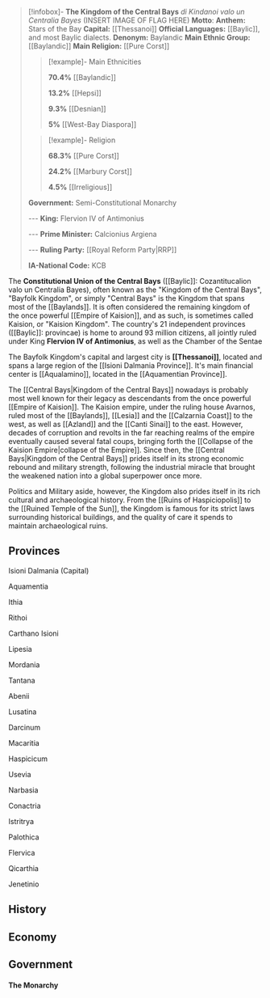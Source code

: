 >[!infobox]- **The Kingdom of the Central Bays**
>*di Kindanoi valo un Centralia Bayes*
>(INSERT IMAGE OF FLAG HERE)
>**Motto**: 
>**Anthem:** Stars of the Bay
>**Capital:** [[Thessanoi]]
>**Official Languages:** [[Baylic]], and most Baylic dialects.
>**Denonym:** Baylandic
>**Main Ethnic Group:** [[Baylandic]]
>**Main Religion:** [[Pure Corst]]
>
> > [!example]- Main Ethnicities
> > 
> > **70.4%** [[Baylandic]]
> > 
> > **13.2%** [[Hepsi]]
> > 
> > **9.3%** [[Desnian]]
> > 
> > **5%** [[West-Bay Diaspora]]
> > 
>
> > [!example]- Religion
> > 
> > **68.3%** [[Pure Corst]]
> > 
> > **24.2%** [[Marbury Corst]]
> > 
> > **4.5%** [[Irreligious]]
> > 
>
> **Government:** Semi-Constitutional Monarchy
> 
> --- **King:** Flervion IV of Antimonius
> 
> --- **Prime Minister:** Calcionius Argiena
> 
> --- **Ruling Party:** [[Royal Reform Party|RRP]]
> 
> **IA-National Code:** KCB

The **Constitutional Union of the Central Bays** ([[Baylic]]: Cozantitucalion valo un Centralia Bayes), often known as the "Kingdom of the Central Bays", "Bayfolk Kingdom", or simply "Central Bays" is the Kingdom that spans most of the [[Baylands]]. It is often considered the remaining kingdom of the once powerful [[Empire of Kaision]], and as such, is sometimes called Kaision, or "Kaision Kingdom". The country's 21 independent provinces ([[Baylic]]: provincae) is home to around 93 million citizens, all jointly ruled under King **Flervion IV of Antimonius**, as well as the Chamber of the Sentae  

The Bayfolk Kingdom's capital and largest city is **[[Thessanoi]]**, located and spans a large region of the [[Isioni Dalmania Province]]. It's main financial center is [[Aqualamino]], located in the [[Aquamentian Province]]. 

The [[Central Bays|Kingdom of the Central Bays]] nowadays is probably most well known for their legacy as descendants from the once powerful [[Empire of Kaision]]. The Kaision empire, under the ruling house Avarnos, ruled most of the [[Baylands]], [[Lesia]] and the [[Calzarnia Coast]] to the west, as well as [[Azland]] and the [[Canti Sinai]] to the east. However, decades of corruption and revolts in the far reaching realms of the empire eventually caused several fatal coups, bringing forth the [[Collapse of the Kaision Empire|collapse of the Empire]]. Since then, the [[Central Bays|Kingdom of the Central Bays]] prides itself in its strong economic rebound and military strength, following the industrial miracle that brought the weakened nation into a global superpower once more. 

Politics and Military aside, however, the Kingdom also prides itself in its rich cultural and archaeological history. From the [[Ruins of Haspiciopolis]] to the [[Ruined Temple of the Sun]], the Kingdom is famous for its strict laws surrounding historical buildings, and the quality of care it spends to maintain archaeological ruins. 

## Provinces

Isioni Dalmania (Capital)

Aquamentia

Ithia

Rithoi

Carthano Isioni

Lipesia

Mordania

Tantana

Abenii

Lusatina

Darcinum

Macaritia

Haspicicum

Usevia

Narbasia

Conactria

Istritrya

Palothica

Flervica

Qicarthia

Jenetinio




## History

## Economy

## Government

#### The Monarchy
 
